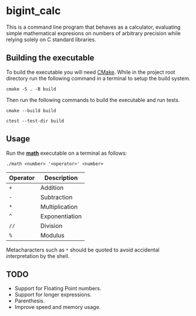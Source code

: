 # bigint_calc

This is a command line program that behaves as a calculator, evaluating simple
mathematical expresions on numbers of arbitrary precision while relying solely
on C standard libraries.

## Building the executable

To build the executable you will need [CMake](https://cmake.org/download/).
While in the project root directory run the following command in a terminal to setup the build system.

`cmake -S . -B build`

Then run the following commands to build the executable and run tests.

`cmake --build build`

`ctest --test-dir build`

## Usage

Run the [**math**](./math) executable on a terminal as follows:

`./math <number> '<operator>' <number>`

| **Operator** | **Description** |
| ------ | ------- |
| `+` | Addition |
| `-` | Subtraction |
| `*` | Multiplication |
| `^` | Exponentiation |
| `//` | Division |
| `%` | Modulus |

Metacharacters such as `*` should be quoted to avoid accidental interpretation by the shell.

## TODO

- Support for Floating Point numbers.
- Support for longer expressions.
- Parenthesis.
- Improve speed and memory usage.

